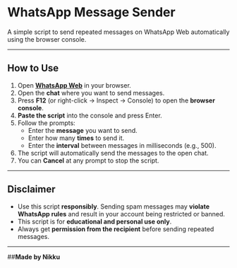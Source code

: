 # WhatsApp Message Sender

A simple script to send repeated messages on WhatsApp Web automatically using the browser console.

---

## How to Use

1. Open **[WhatsApp Web](https://web.whatsapp.com/)** in your browser.  
2. Open the **chat** where you want to send messages.  
3. Press **F12** (or right-click → Inspect → Console) to open the **browser console**.  
4. **Paste the script** into the console and press Enter.  
5. Follow the prompts:
   - Enter the **message** you want to send.
   - Enter how many **times** to send it.
   - Enter the **interval** between messages in milliseconds (e.g., 500).  
6. The script will automatically send the messages to the open chat.  
7. You can **Cancel** at any prompt to stop the script.  

---

## Disclaimer

- Use this script **responsibly**. Sending spam messages may **violate WhatsApp rules** and result in your account being restricted or banned.  
- This script is for **educational and personal use only**.  
- Always get **permission from the recipient** before sending repeated messages.  

---

##**Made by Nikku**

